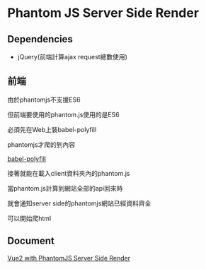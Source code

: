 # Phantom JS Server Side Render


## Dependencies

* jQuery(前端計算ajax request總數使用)

## 前端

由於phantomjs不支援ES6

但前端要使用的phantom.js使用的是ES6

必須先在Web上裝babel-polyfill

phantomjs才爬的到內容

[babel-polyfill](https://babeljs.io/docs/usage/polyfill/)

接著就能在載入client資料夾內的phantom.js

當phantom.js計算到網站全部的api回來時

就會通知server side的phantomjs網站已經資料齊全

可以開始爬html

## Document

[Vue2 with PhantomJS Server Side Render](https://blog.ciao.idv.tw/article/149797423052267#introduction)
